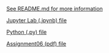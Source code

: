 [See README.md for more information](https://github.com/deja-monet/IntroToProg-Python-Mod06/blob/main/README.md)

[Jupyter Lab (.ipynb) file](https://github.com/deja-monet/IntroToProg-Python-Mod06/blob/main/Assignment06.ipynb)

[Python (.py) file](https://github.com/deja-monet/IntroToProg-Python-Mod06/blob/main/Assignment06.py)

[Assignment06 (pdf) file](https://github.com/deja-monet/IntroToProg-Python-Mod06/blob/main/Monet_Deja_FOP-Su2022_Assignment06.pdf)
